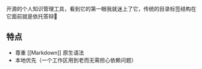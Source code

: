 开源的个人知识管理工具，看到它的第一眼我就迷上了它，传统的目录标签结构在它面前就是依托答辩💩

## 特点

- 尊重 [[Markdown]] 原生语法
- 本地优先（一个工作区用到老而无需担心依赖问题）